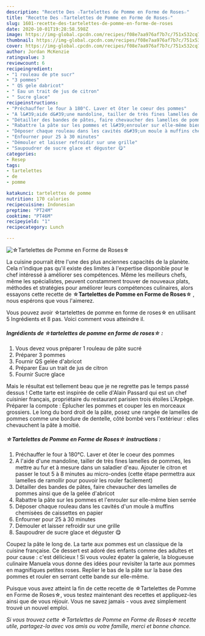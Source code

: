```yaml
---
description: "Recette Des ☆Tartelettes de Pomme en Forme de Roses☆"
title: "Recette Des ☆Tartelettes de Pomme en Forme de Roses☆"
slug: 1601-recette-des-tartelettes-de-pomme-en-forme-de-roses
date: 2020-10-01T19:28:58.598Z
image: https://img-global.cpcdn.com/recipes/f08e7aa976af7b7c/751x532cq70/☆tartelettes-de-pomme-en-forme-de-roses☆-photo-principale-de-la-recette.jpg
thumbnail: https://img-global.cpcdn.com/recipes/f08e7aa976af7b7c/751x532cq70/☆tartelettes-de-pomme-en-forme-de-roses☆-photo-principale-de-la-recette.jpg
cover: https://img-global.cpcdn.com/recipes/f08e7aa976af7b7c/751x532cq70/☆tartelettes-de-pomme-en-forme-de-roses☆-photo-principale-de-la-recette.jpg
author: Jordan McKenzie
ratingvalue: 3
reviewcount: 6
recipeingredient:
- "1 rouleau de pte sucr"
- "3 pommes"
- " QS gele dabricot"
- " Eau un trait de jus de citron"
- " Sucre glace"
recipeinstructions:
- "Préchauffer le four à 180°C. Laver et ôter le coeur des pommes"
- "A l&#39;aide d&#39;une mandoline, tailler de très fines lamelles de pommes, les mettre au fur et à mesure dans un saladier d&#39;eau. Ajouter le citron et passer le tout 5 à 8 minutes au micro-ondes (cette étape permettra aux lamelles de ramollir pour pouvoir les rouler facilement)"
- "Détailler des bandes de pâtes, faire chevaucher des lamelles de pommes ainsi que de la gelée d&#39;abricot"
- "Rabattre la pâte sur les pommes et l&#39;enrouler sur elle-même bien serrée"
- "Déposer chaque rouleau dans les cavités d&#39;un moule à muffins chemisėes de caissettes en papier"
- "Enfourner pour 25 à 30 minutes"
- "Démouler et laisser refroidir sur une grille"
- "Saupoudrer de sucre glace et déguster 😋"
categories:
- Resep
tags:
- tartelettes
- de
- pomme

katakunci: tartelettes de pomme 
nutrition: 170 calories
recipecuisine: Indonesian
preptime: "PT24M"
cooktime: "PT46M"
recipeyield: "1"
recipecategory: Lunch

---
```



![☆Tartelettes de Pomme en Forme de Roses☆](https://img-global.cpcdn.com/recipes/f08e7aa976af7b7c/751x532cq70/☆tartelettes-de-pomme-en-forme-de-roses☆-photo-principale-de-la-recette.jpg)

La cuisine pourrait être l'une des plus anciennes capacités de la planète. Cela n'indique pas qu'il existe des limites à l'expertise disponible pour le chef intéressé à améliorer ses compétences. Même les meilleurs chefs, même les spécialistes, peuvent constamment trouver de nouveaux plats, méthodes et stratégies pour améliorer leurs compétences culinaires, alors essayons cette recette de <strong> ☆Tartelettes de Pomme en Forme de Roses☆ </strong>, nous espérons que vous l'aimerez.

<!--inarticleads1-->

Vous pouvez avoir ☆tartelettes de pomme en forme de roses☆ en utilisant 5 Ingrédients et 8 pas. Voici comment vous atteindre il.

##### Ingrédients de ☆tartelettes de pomme en forme de roses☆ :

1. Vous devez vous préparer 1 rouleau de pâte sucré
1. Préparer 3 pommes
1. Fournir  QS gelée d&#39;abricot
1. Préparer  Eau un trait de jus de citron
1. Fournir  Sucre glace


Mais le résultat est tellement beau que je ne regrette pas le temps passé dessus ! Cette tarte est inspirée de celle d&#39;Alain Passard qui est un chef cuisinier français, propriétaire du restaurant parisien trois étoiles L&#39;Arpège. Préparer la compote : Éplucher les pommes et couper les en morceaux grossiers. Le long du bord droit de la pâte, posez une rangée de lamelles de pommes comme une bordure de dentelle, côté bombé vers l&#39;extérieur : elles chevauchent la pâte à moitié. 

<!--inarticleads2-->

##### ☆Tartelettes de Pomme en Forme de Roses☆ instructions :

1. Préchauffer le four à 180°C. Laver et ôter le coeur des pommes
1. A l&#39;aide d&#39;une mandoline, tailler de très fines lamelles de pommes, les mettre au fur et à mesure dans un saladier d&#39;eau. Ajouter le citron et passer le tout 5 à 8 minutes au micro-ondes (cette étape permettra aux lamelles de ramollir pour pouvoir les rouler facilement)
1. Détailler des bandes de pâtes, faire chevaucher des lamelles de pommes ainsi que de la gelée d&#39;abricot
1. Rabattre la pâte sur les pommes et l&#39;enrouler sur elle-même bien serrée
1. Déposer chaque rouleau dans les cavités d&#39;un moule à muffins chemisėes de caissettes en papier
1. Enfourner pour 25 à 30 minutes
1. Démouler et laisser refroidir sur une grille
1. Saupoudrer de sucre glace et déguster 😋


Coupez la pâte le long de. La tarte aux pommes est un classique de la cuisine française. Ce dessert est adoré des enfants comme des adultes et pour cause : c&#39;est délicieux ! Si vous voulez épater la galerie, la blogueuse culinaire Manuela vous donne des idées pour revisiter la tarte aux pommes en magnifiques petites roses. Replier le bas de la pâte sur la base des pommes et rouler en serrant cette bande sur elle-même. 

<!--inarticleads1-->

<p>
Puisque vous avez atteint la fin de cette recette de ☆Tartelettes de Pomme en Forme de Roses☆, vous testez maintenant des recettes et appliquez-les ainsi que de vous réjouir. Vous ne savez jamais - vous avez simplement trouvé un nouvel emploi.
</p>

<p>
<i>Si vous trouvez cette ☆Tartelettes de Pomme en Forme de Roses☆ recette utile, partagez-la avec vos amis ou votre famille, merci et bonne chance.</i>
</p>
